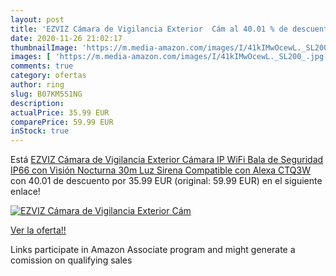 ```yaml
---
layout: post
title: 'EZVIZ Cámara de Vigilancia Exterior  Cám al 40.01 % de descuento'
date: 2020-11-26 21:02:17
thumbnailImage: 'https://m.media-amazon.com/images/I/41kIMwOcewL._SL200_.jpg'
images: [ 'https://m.media-amazon.com/images/I/41kIMwOcewL._SL200_.jpg' ]
comments: true
category: ofertas
author: ring
slug: B07KM5S1NG
description:
actualPrice: 35.99 EUR
comparePrice: 59.99 EUR
inStock: true
---
```


Está [EZVIZ Cámara de Vigilancia Exterior  Cámara IP WiFi Bala de Seguridad IP66  con Visión Nocturna 30m Luz  Sirena  Compatible con Alexa  CTQ3W](https://www.amazon.es/dp/B07KM5S1NG/?tag=tolees-21) con 40.01 de descuento por 35.99 EUR (original: 59.99 EUR) en el siguiente enlace!

[![EZVIZ Cámara de Vigilancia Exterior  Cám](https://m.media-amazon.com/images/I/41kIMwOcewL._SL200_.jpg)](https://www.amazon.es/dp/B07KM5S1NG/?tag=tolees-21)

[Ver la oferta!!](https://www.amazon.es/dp/B07KM5S1NG/?tag=tolees-21)

Links participate in Amazon Associate program and might generate a comission on qualifying sales



